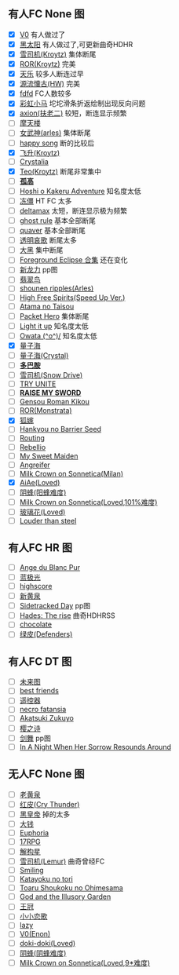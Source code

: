 ## 有人FC None 图 ##

- [x]  [V0](https://osu.ppy.sh/s/93523) 有人做过了
- [x]  [黑太阳](https://osu.ppy.sh/s/280107) 有人做过了,可更新曲奇HDHR
- [x]  [雪司机(Kroytz)](https://osu.ppy.sh/s/478405) 集体断尾
- [x]  [ROR(Kroytz)](https://osu.ppy.sh/s/567324) 完美
- [x]  [天乐](https://osu.ppy.sh/s/336414) 较多人断连过早
- [x]  [源流懐古(HW)](https://osu.ppy.sh/s/180138) 完美
- [x]  [fdfd](https://osu.ppy.sh/s/39804) FC人数较多 
- [x]  [彩虹小马](https://osu.ppy.sh/s/57255) 坨坨滑条折返绘制出现反向问题
- [x]  [axion(扶老二)](https://osu.ppy.sh/s/115193) 较短，断连显示频繁
- [ ]  [摩天楼](https://osu.ppy.sh/s/100348)
- [ ]  [女武神(arles)](https://osu.ppy.sh/s/378400) 集体断尾
- [ ]  [happy song](https://osu.ppy.sh/s/744593) 断的比较后
- [x]  [飞升(Kroytz)](https://osu.ppy.sh/s/368060)
- [ ]  [Crystalia](https://osu.ppy.sh/s/691220)
- [x]  [Teo(Kroytz)](https://osu.ppy.sh/s/721804) 断尾非常集中
- [ ]  **[孤高](https://osu.ppy.sh/s/28705)**
- [ ]  [Hoshi o Kakeru Adventure](https://osu.ppy.sh/s/677573) 知名度太低
- [ ]  [冻僵](https://osu.ppy.sh/s/158023) HT FC 太多
- [ ]  [deltamax](https://osu.ppy.sh/s/18315) 太短，断连显示极为频繁
- [ ]  [ghost rule](https://osu.ppy.sh/s/413117) 基本全部断尾
- [ ]  [quaver](https://osu.ppy.sh/s/423527) 基本全部断尾
- [ ]  [透明哀歌](https://osu.ppy.sh/s/219380) 断尾太多
- [ ]  [大黑](https://osu.ppy.sh/s/41823) 集中断尾
- [ ]  [Foreground Eclipse 合集](https://osu.ppy.sh/s/765497) 还在变化
- [ ]  [新龙力](https://osu.ppy.sh/s/871946) pp图
- [ ]  [翡翠鸟](https://osu.ppy.sh/s/557145)
- [ ]  [shounen ripples(Arles)](https://osu.ppy.sh/s/356426)
- [ ]  [High Free Spirits(Speed Up Ver.)](https://osu.ppy.sh/s/467220)
- [ ]  [Atama no Taisou](https://osu.ppy.sh/s/40344)
- [ ]  [Packet Hero](https://osu.ppy.sh/s/404910) 集体断尾
- [ ]  [Light it up](https://osu.ppy.sh/s/650738) 知名度太低
- [ ]  [Owata \(^o^)/](https://osu.ppy.sh/s/399096) 知名度太低
- [x]  [量子海](https://osu.ppy.sh/s/372850)
- [ ]  [量子海(Crystal)](https://osu.ppy.sh/s/405167)
- [ ]  **[多巴胺](https://osu.ppy.sh/s/210316)**
- [ ]  [雪司机(Snow Drive)](https://osu.ppy.sh/s/291154)
- [ ]  [TRY UNITE](https://osu.ppy.sh/s/319815)
- [ ]  **[RAISE MY SWORD](https://osu.ppy.sh/s/889855)**
- [ ]  [Gensou Roman Kikou](https://osu.ppy.sh/s/736862)
- [ ]  [ROR(Monstrata)](https://osu.ppy.sh/s/399372)
- [x]  [狐嫁](https://osu.ppy.sh/s/352624)
- [ ]  [Hankyou no Barrier Seed](https://osu.ppy.sh/s/423833)
- [ ]  [Routing](https://osu.ppy.sh/s/403282)
- [ ]  [Rebellio](https://osu.ppy.sh/s/744636)
- [ ]  [My Sweet Maiden](https://osu.ppy.sh/s/702111)
- [ ]  [Angreifer](https://osu.ppy.sh/s/868543)
- [ ]  [Milk Crown on Sonnetica(Milan)](https://osu.ppy.sh/s/550414)
- [x]  [AiAe(Loved)](https://osu.ppy.sh/s/268783)
- [ ]  [阴蜂(阳蜂难度)](https://osu.ppy.sh/s/120515) 
- [ ]  [Milk Crown on Sonnetica(Loved,101%难度)](https://osu.ppy.sh/s/327557) 
- [ ]  [玻璃花(Loved)](https://osu.ppy.sh/s/394834) 
- [ ]  [Louder than steel](https://osu.ppy.sh/s/864869) 

## 有人FC HR 图 ##
- [ ]  [Ange du Blanc Pur](https://osu.ppy.sh/s/564165)
- [ ]  [蓝极光](https://osu.ppy.sh/s/292301)
- [ ]  [highscore](https://osu.ppy.sh/s/332532)
- [ ]  [新黄泉](https://osu.ppy.sh/s/575330)
- [ ]  [Sidetracked Day](https://osu.ppy.sh/s/728276) pp图
- [ ]  [Hades: The rise](https://osu.ppy.sh/s/662526) 曲奇HDHRSS
- [ ]  [chocolate](https://osu.ppy.sh/s/452230) 
- [ ]  [绿皮(Defenders)](https://osu.ppy.sh/s/323059) 

## 有人FC DT 图 ##
- [ ]  [未来图](https://osu.ppy.sh/s/306591)
- [ ]  [best friends](https://osu.ppy.sh/s/249939)
- [ ]  [遥控器](https://osu.ppy.sh/s/351630)
- [ ]  [necro fatansia](https://osu.ppy.sh/s/516494)
- [ ]  [Akatsuki Zukuyo](https://osu.ppy.sh/s/351280)
- [ ]  [樱之诗](https://osu.ppy.sh/s/738656)
- [ ]  [剑舞](https://osu.ppy.sh/s/745312) pp图
- [ ]  [In A Night When Her Sorrow Resounds Around](https://osu.ppy.sh/s/901755)

## 无人FC None 图 ##
- [ ]  [老黄泉](https://osu.ppy.sh/s/461744)
- [ ]  [红皮(Cry Thunder)](https://osu.ppy.sh/s/316050)
- [ ]  [黑皇帝](https://osu.ppy.sh/s/396221) 掉的太多
- [ ]  [大钱](https://osu.ppy.sh/s/293705)
- [ ]  [Euphoria](https://osu.ppy.sh/s/890438)
- [ ]  [17RPG](https://osu.ppy.sh/s/304888)
- [ ]  [解构星](https://osu.ppy.sh/s/292083)
- [ ]  [雪司机(Lemur)](https://osu.ppy.sh/s/379783) 曲奇曾经FC
- [ ]  [Smiling](https://osu.ppy.sh/s/450363)
- [ ]  [Katayoku no tori](https://osu.ppy.sh/s/478303)
- [ ]  [Toaru Shoukoku no Ohimesama](https://osu.ppy.sh/s/370605)
- [ ]  [God and the Illusory Garden](https://osu.ppy.sh/s/375956)  
- [ ]  [王冠](https://osu.ppy.sh/s/558694) 
- [ ]  [小小恋歌](https://osu.ppy.sh/s/609189)   
- [ ]  [lazy](https://osu.ppy.sh/s/6593)   
- [ ]  [V0(Enon)](https://osu.ppy.sh/s/402837) 
- [ ]  [doki-doki(Loved)](https://osu.ppy.sh/s/638414) 
- [ ]  [阴蜂(阴蜂难度)](https://osu.ppy.sh/s/120515) 
- [ ]  [Milk Crown on Sonnetica(Loved,9*难度)](https://osu.ppy.sh/s/327557) 
